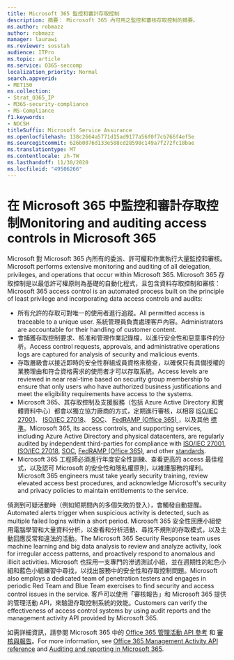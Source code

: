 ```yaml
---
title: Microsoft 365 監控和審計存取控制
description: 摘要： Microsoft 365 內可用之監控和審核存取控制的摘要。
ms.author: robmazz
author: robmazz
manager: laurawi
ms.reviewer: sosstah
audience: ITPro
ms.topic: article
ms.service: O365-seccomp
localization_priority: Normal
search.appverid:
- MET150
ms.collection:
- Strat_O365_IP
- M365-security-compliance
- MS-Compliance
f1.keywords:
- NOCSH
titleSuffix: Microsoft Service Assurance
ms.openlocfilehash: 138c2664a5771d15ad9177a56f0f7cb766f4ef5e
ms.sourcegitcommit: 626b0076d133e588cd28598c149a7f272fc18bae
ms.translationtype: MT
ms.contentlocale: zh-TW
ms.lasthandoff: 11/30/2020
ms.locfileid: "49506266"
---
```

# <a name="monitoring-and-auditing-access-controls-in-microsoft-365"></a><span data-ttu-id="832b7-103">在 Microsoft 365 中監控和審計存取控制</span><span class="sxs-lookup"><span data-stu-id="832b7-103">Monitoring and auditing access controls in Microsoft 365</span></span>

<span data-ttu-id="832b7-104">Microsoft 對 Microsoft 365 內所有的委派、許可權和作業執行大量監控和審核。</span><span class="sxs-lookup"><span data-stu-id="832b7-104">Microsoft performs extensive monitoring and auditing of all delegation, privileges, and operations that occur within Microsoft 365.</span></span> <span data-ttu-id="832b7-105">Microsoft 365 存取控制是以最低許可權原則為基礎的自動化程式，且包含資料存取控制和審核：</span><span class="sxs-lookup"><span data-stu-id="832b7-105">Microsoft 365 access control is an automated process built on the principle of least privilege and incorporating data access controls and audits:</span></span>

- <span data-ttu-id="832b7-106">所有允許的存取可對唯一的使用者進行追蹤。</span><span class="sxs-lookup"><span data-stu-id="832b7-106">All permitted access is traceable to a unique user.</span></span> <span data-ttu-id="832b7-107">系統管理員負責處理客戶內容。</span><span class="sxs-lookup"><span data-stu-id="832b7-107">Administrators are accountable for their handling of customer content.</span></span>
- <span data-ttu-id="832b7-108">會捕獲存取控制要求、核准和管理作業記錄檔，以進行安全性和惡意事件的分析。</span><span class="sxs-lookup"><span data-stu-id="832b7-108">Access control requests, approvals, and administrative operations logs are captured for analysis of security and malicious events.</span></span>
- <span data-ttu-id="832b7-109">存取層級會以接近即時的安全性群組成員資格來檢查，以確保只有具備授權的業務理由和符合資格需求的使用者才可以存取系統。</span><span class="sxs-lookup"><span data-stu-id="832b7-109">Access levels are reviewed in near real-time based on security group membership to ensure that only users who have authorized business justifications and meet the eligibility requirements have access to the systems.</span></span>
- <span data-ttu-id="832b7-110">Microsoft 365、其存取控制及支援服務（包括 Azure Active Directory 和實體資料中心）都會以獨立協力廠商的方式，定期進行審核，以相容 [ISO/IEC 27001](https://www.microsoft.com/TrustCenter/Compliance/iso-iec-27001)、 [ISO/IEC 27018](https://www.microsoft.com/TrustCenter/Compliance/iso-iec-27018)、 [SOC](https://www.microsoft.com/TrustCenter/Compliance/SOC)、 [FedRAMP (Office 365) ](https://www.microsoft.com/TrustCenter/Compliance/FedRAMP)，以及其他 [標準](https://www.microsoft.com/TrustCenter/Compliance?service=Office#Icons)。</span><span class="sxs-lookup"><span data-stu-id="832b7-110">Microsoft 365, its access controls, and supporting services, including Azure Active Directory and physical datacenters, are regularly audited by independent third-parties for compliance with [ISO/IEC 27001](https://www.microsoft.com/TrustCenter/Compliance/iso-iec-27001), [ISO/IEC 27018](https://www.microsoft.com/TrustCenter/Compliance/iso-iec-27018), [SOC](https://www.microsoft.com/TrustCenter/Compliance/SOC), [FedRAMP (Office 365)](https://www.microsoft.com/TrustCenter/Compliance/FedRAMP), and other [standards](https://www.microsoft.com/TrustCenter/Compliance?service=Office#Icons).</span></span>
- <span data-ttu-id="832b7-111">Microsoft 365 工程師必須進行年度安全性訓練、查看更高的 access 最佳程式，以及認可 Microsoft 的安全性和隱私權原則，以維護服務的權利。</span><span class="sxs-lookup"><span data-stu-id="832b7-111">Microsoft 365 engineers must take yearly security training, review elevated access best procedures, and acknowledge Microsoft's security and privacy policies to maintain entitlements to the service.</span></span>

<span data-ttu-id="832b7-112">偵測到可疑活動時（例如短期間內的多個失敗的登入），會觸發自動提醒。</span><span class="sxs-lookup"><span data-stu-id="832b7-112">Automated alerts trigger when suspicious activity is detected, such as multiple failed logins within a short period.</span></span> <span data-ttu-id="832b7-113">Microsoft 365 安全性回應小組使用電腦學習和大量資料分析，以查看和分析活動、尋找不規則的存取模式，以及主動回應反常和違法的活動。</span><span class="sxs-lookup"><span data-stu-id="832b7-113">The Microsoft 365 Security Response team uses machine learning and big data analysis to review and analyze activity, look for irregular access patterns, and proactively respond to anomalous and illicit activities.</span></span> <span data-ttu-id="832b7-114">Microsoft 也採用一支專門的滲透測試小組，並在週期性的紅色小組和藍色小組練習中尋找，以找出服務中的安全性和存取控制問題。</span><span class="sxs-lookup"><span data-stu-id="832b7-114">Microsoft also employs a dedicated team of penetration testers and engages in periodic Red Team and Blue Team exercises to find security and access control issues in the service.</span></span> <span data-ttu-id="832b7-115">客戶可以使用「審核報告」和 Microsoft 365 提供的管理活動 API，來驗證存取控制系統的效能。</span><span class="sxs-lookup"><span data-stu-id="832b7-115">Customers can verify the effectiveness of access control systems by using audit reports and the management activity API provided by Microsoft 365.</span></span>

<span data-ttu-id="832b7-116">如需詳細資訊，請參閱 Microsoft 365 中的 [Office 365 管理活動 API 參考](https://docs.microsoft.com/office/office-365-management-api/office-365-management-activity-api-reference) 和 [審核與報告](assurance-auditing-and-reporting-overview.md)。</span><span class="sxs-lookup"><span data-stu-id="832b7-116">For more information, see [Office 365 Management Activity API reference](https://docs.microsoft.com/office/office-365-management-api/office-365-management-activity-api-reference) and [Auditing and reporting in Microsoft 365](assurance-auditing-and-reporting-overview.md).</span></span>
